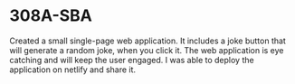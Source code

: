 # 308A-SBA
Created a small single-page web application.
It includes a joke button that will generate a random joke, when you click it.
The web application is eye catching and will keep the user engaged.
I was able to deploy the application on netlify and share it.